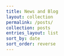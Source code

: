 ```yaml
---
title: News and Blog
layout: collection
permalink: /posts/
collection: posts
entries_layout: list
sort_by: date
sort_order: reverse
---
```

